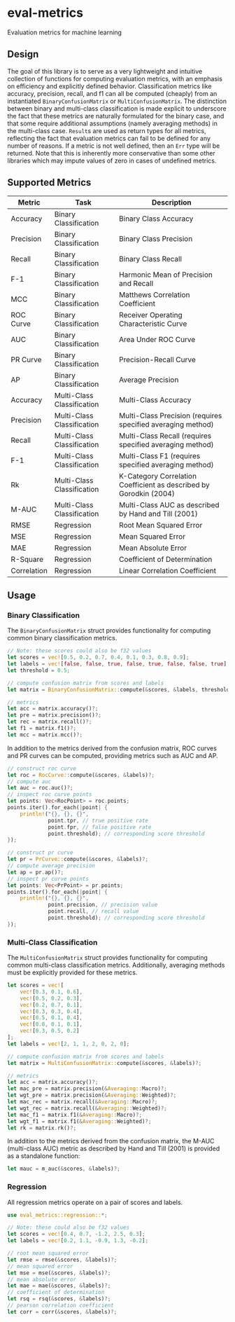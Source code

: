 # eval-metrics

Evaluation metrics for machine learning

## Design

The goal of this library is to serve as a very lightweight and intuitive collection of functions for computing 
evaluation metrics, with an emphasis on efficiency and explicitly defined behavior. Classification metrics like 
accuracy, precision, recall, and f1 can all be computed (cheaply) from an instantiated `BinaryConfusionMatrix` or 
`MultiConfusionMatrix`. The distinction between binary and multi-class classification is made explicit to underscore 
the fact that these metrics are naturally formulated for the binary case, and that some require additional assumptions 
(namely averaging methods) in the multi-class case. `Result`s are used as return types for all metrics, reflecting the
fact that evaluation metrics can fail to be defined for any number of reasons. If a metric is not well defined, then an 
`Err` type will be returned. Note that this is inherently more conservative than some other libraries which may impute 
values of zero in cases of undefined metrics. 

## Supported Metrics

| Metric      | Task                       | Description                                                        |
|-------------|----------------------------|--------------------------------------------------------------------|
| Accuracy    | Binary Classification      | Binary Class Accuracy                                              |
| Precision   | Binary Classification      | Binary Class Precision                                             |
| Recall      | Binary Classification      | Binary Class Recall                                                |
| F-1         | Binary Classification      | Harmonic Mean of Precision and Recall                              |
| MCC         | Binary Classification      | Matthews Correlation Coefficient                                   |
| ROC Curve   | Binary Classification      | Receiver Operating Characteristic Curve                            |
| AUC         | Binary Classification      | Area Under ROC Curve                                               |
| PR Curve    | Binary Classification      | Precision-Recall Curve                                             |
| AP          | Binary Classification      | Average Precision                                                  |
| Accuracy    | Multi-Class Classification | Multi-Class Accuracy                                               |
| Precision   | Multi-Class Classification | Multi-Class Precision (requires specified averaging method)        |
| Recall      | Multi-Class Classification | Multi-Class Recall (requires specified averaging method)           |
| F-1         | Multi-Class Classification | Multi-Class F1 (requires specified averaging method)               |
| Rk          | Multi-Class Classification | K-Category Correlation Coefficient as described by Gorodkin (2004) |
| M-AUC       | Multi-Class Classification | Multi-Class AUC as described by Hand and Till (2001)               |
| RMSE        | Regression                 | Root Mean Squared Error                                            |
| MSE         | Regression                 | Mean Squared Error                                                 |
| MAE         | Regression                 | Mean Absolute Error                                                |
| R-Square    | Regression                 | Coefficient of Determination                                       |
| Correlation | Regression                 | Linear Correlation Coefficient                                     |

## Usage

### Binary Classification

The `BinaryConfusionMatrix` struct provides functionality for computing common binary classification metrics.

```rust
// Note: these scores could also be f32 values
let scores = vec![0.5, 0.2, 0.7, 0.4, 0.1, 0.3, 0.8, 0.9];
let labels = vec![false, false, true, false, true, false, false, true];
let threshold = 0.5;

// compute confusion matrix from scores and labels
let matrix = BinaryConfusionMatrix::compute(&scores, &labels, threshold)?;

// metrics
let acc = matrix.accuracy()?;
let pre = matrix.precision()?;
let rec = matrix.recall()?;
let f1 = matrix.f1()?;
let mcc = matrix.mcc()?;
```

In addition to the metrics derived from the confusion matrix, ROC curves and PR curves can be computed, providing metrics
such as AUC and AP.

```rust
// construct roc curve
let roc = RocCurve::compute(&scores, &labels)?;
// compute auc
let auc = roc.auc()?;
// inspect roc curve points
let points: Vec<RocPoint> = roc.points;
points.iter().for_each(|point| {
    println!("{}, {}, {}", 
             point.tpr, // true positive rate
             point.fpr, // false positive rate
             point.threshold); // corresponding score threshold
});

// construct pr curve
let pr = PrCurve::compute(&scores, &labels)?;
// compute average precision
let ap = pr.ap()?;
// inspect pr curve points
let points: Vec<PrPoint> = pr.points;
points.iter().for_each(|point| {
    println!("{}, {}, {}", 
             point.precision, // precision value
             point.recall, // recall value
             point.threshold); // corresponding score threshold
});
```

### Multi-Class Classification

The `MultiConfusionMatrix` struct provides functionality for computing common multi-class classification metrics. 
Additionally, averaging methods must be explicitly provided for these metrics.

```rust
let scores = vec![
    vec![0.3, 0.1, 0.6],
    vec![0.5, 0.2, 0.3],
    vec![0.2, 0.7, 0.1],
    vec![0.3, 0.3, 0.4],
    vec![0.5, 0.1, 0.4],
    vec![0.8, 0.1, 0.1],
    vec![0.3, 0.5, 0.2]
];
let labels = vec![2, 1, 1, 2, 0, 2, 0];

// compute confusion matrix from scores and labels
let matrix = MultiConfusionMatrix::compute(&scores, &labels)?;

// metrics
let acc = matrix.accuracy()?;
let mac_pre = matrix.precision(&Averaging::Macro)?;
let wgt_pre = matrix.precision(&Averaging::Weighted)?;
let mac_rec = matrix.recall(&Averaging::Macro)?;
let wgt_rec = matrix.recall(&Averaging::Weighted)?;
let mac_f1 = matrix.f1(&Averaging::Macro)?;
let wgt_f1 = matrix.f1(&Averaging::Weighted)?;
let rk = matrix.rk()?;
```

In addition to the metrics derived from the confusion matrix, the M-AUC (multi-class AUC) metric as described by
Hand and Till (2001) is provided as a standalone function:

```rust
let mauc = m_auc(&scores, &labels)?;
```

### Regression

All regression metrics operate on a pair of scores and labels.

```rust
use eval_metrics::regression::*;

// Note: these could also be f32 values
let scores = vec![0.4, 0.7, -1.2, 2.5, 0.3];
let labels = vec![0.2, 1.1, -0.9, 1.3, -0.2];

// root mean squared error
let rmse = rmse(&scores, &labels)?;
// mean squared error
let mse = mse(&scores, &labels)?;
// mean absolute error
let mae = mae(&scores, &labels)?;
// coefficient of determination
let rsq = rsq(&scores, &labels)?;
// pearson correlation coefficient
let corr = corr(&scores, &labels)?;
```
